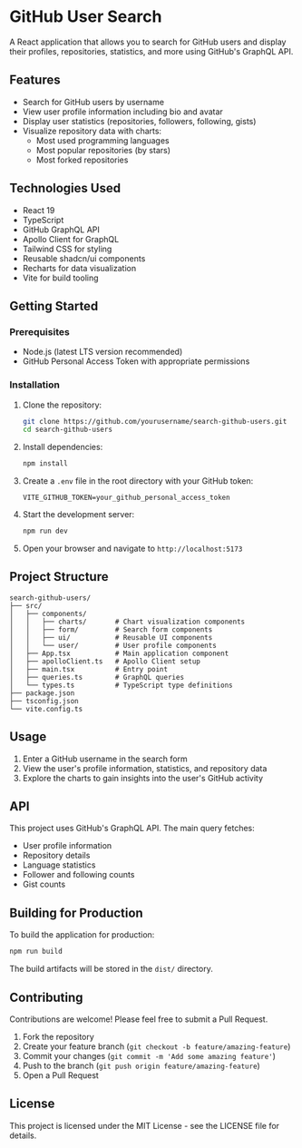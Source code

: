 # GitHub User Search

A React application that allows you to search for GitHub users and display their profiles, repositories, statistics, and more using GitHub's GraphQL API.

## Features

- Search for GitHub users by username
- View user profile information including bio and avatar
- Display user statistics (repositories, followers, following, gists)
- Visualize repository data with charts:
  - Most used programming languages
  - Most popular repositories (by stars)
  - Most forked repositories

## Technologies Used

- React 19
- TypeScript
- GitHub GraphQL API
- Apollo Client for GraphQL
- Tailwind CSS for styling
- Reusable shadcn/ui components
- Recharts for data visualization
- Vite for build tooling

## Getting Started

### Prerequisites

- Node.js (latest LTS version recommended)
- GitHub Personal Access Token with appropriate permissions

### Installation

1. Clone the repository:
   ```bash
   git clone https://github.com/yourusername/search-github-users.git
   cd search-github-users
   ```

2. Install dependencies:
   ```bash
   npm install
   ```

3. Create a `.env` file in the root directory with your GitHub token:
   ```
   VITE_GITHUB_TOKEN=your_github_personal_access_token
   ```

4. Start the development server:
   ```bash
   npm run dev
   ```

5. Open your browser and navigate to `http://localhost:5173`

## Project Structure

```
search-github-users/
├── src/
│   ├── components/
│   │   ├── charts/       # Chart visualization components
│   │   ├── form/         # Search form components
│   │   ├── ui/           # Reusable UI components
│   │   └── user/         # User profile components
│   ├── App.tsx           # Main application component
│   ├── apolloClient.ts   # Apollo Client setup
│   ├── main.tsx          # Entry point
│   ├── queries.ts        # GraphQL queries
│   └── types.ts          # TypeScript type definitions
├── package.json
├── tsconfig.json
└── vite.config.ts
```

## Usage

1. Enter a GitHub username in the search form
2. View the user's profile information, statistics, and repository data
3. Explore the charts to gain insights into the user's GitHub activity

## API

This project uses GitHub's GraphQL API. The main query fetches:

- User profile information
- Repository details
- Language statistics
- Follower and following counts
- Gist counts

## Building for Production

To build the application for production:

```bash
npm run build
```

The build artifacts will be stored in the `dist/` directory.

## Contributing

Contributions are welcome! Please feel free to submit a Pull Request.

1. Fork the repository
2. Create your feature branch (`git checkout -b feature/amazing-feature`)
3. Commit your changes (`git commit -m 'Add some amazing feature'`)
4. Push to the branch (`git push origin feature/amazing-feature`)
5. Open a Pull Request

## License

This project is licensed under the MIT License - see the LICENSE file for details.
